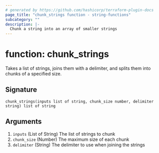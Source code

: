 ```yaml
---
# generated by https://github.com/hashicorp/terraform-plugin-docs
page_title: "chunk_strings function - string-functions"
subcategory: ""
description: |-
  Chunk a string into an array of smaller strings
---
```


# function: chunk_strings

Takes a list of strings, joins them with a delimiter, and splits them into chunks of a specified size.



## Signature

<!-- signature generated by tfplugindocs -->
```text
chunk_strings(inputs list of string, chunk_size number, delimiter string) list of string
```

## Arguments

<!-- arguments generated by tfplugindocs -->
1. `inputs` (List of String) The list of strings to chunk
1. `chunk_size` (Number) The maximum size of each chunk
1. `delimiter` (String) The delimiter to use when joining the strings
